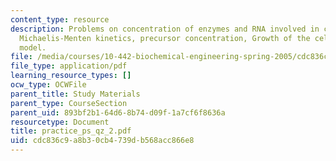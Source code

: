 ```yaml
---
content_type: resource
description: Problems on concentration of enzymes and RNA involved in cell synthesis,
  Michaelis-Menten kinetics, precursor concentration, Growth of the cell, structured
  model.
file: /media/courses/10-442-biochemical-engineering-spring-2005/cdc836c9a8b30cb4739db568acc866e8_practice_ps_qz_2.pdf
file_type: application/pdf
learning_resource_types: []
ocw_type: OCWFile
parent_title: Study Materials
parent_type: CourseSection
parent_uid: 893bf2b1-64d6-8b74-d09f-1a7cf6f8636a
resourcetype: Document
title: practice_ps_qz_2.pdf
uid: cdc836c9-a8b3-0cb4-739d-b568acc866e8
---
```

